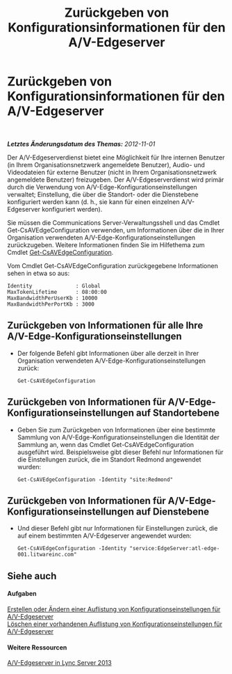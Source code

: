 ﻿---
title: Zurückgeben von Konfigurationsinformationen für den A/V-Edgeserver
TOCTitle: Zurückgeben von Konfigurationsinformationen für den A/V-Edgeserver
ms:assetid: b041f5a4-2387-4075-846c-ec4f99640903
ms:mtpsurl: https://technet.microsoft.com/de-de/library/JJ721850(v=OCS.15)
ms:contentKeyID: 49890889
ms.date: 05/19/2016
mtps_version: v=OCS.15
ms.translationtype: HT
---

# Zurückgeben von Konfigurationsinformationen für den A/V-Edgeserver

 

_**Letztes Änderungsdatum des Themas:** 2012-11-01_

Der A/V-Edgeserverdienst bietet eine Möglichkeit für Ihre internen Benutzer (in Ihrem Organisationsnetzwerk angemeldete Benutzer), Audio- und Videodateien für externe Benutzer (nicht in Ihrem Organisationsnetzwerk angemeldete Benutzer) freizugeben. Der A/V-Edgeserverdienst wird primär durch die Verwendung von A/V-Edge-Konfigurationseinstellungen verwaltet; Einstellung, die über die Standort- oder die Dienstebene konfiguriert werden kann (d. h., sie kann für einen einzelnen A/V-Edgeserver konfiguriert werden).

Sie müssen die Communications Server-Verwaltungsshell und das Cmdlet Get-CsAVEdgeConfiguration verwenden, um Informationen über die in Ihrer Organisation verwendeten A/V-Edge-Konfigurationseinstellungen zurückzugeben. Weitere Informationen finden Sie im Hilfethema zum Cmdlet [Get-CsAVEdgeConfiguration](get-csavedgeconfiguration.md).

Vom Cmdlet Get-CsAVEdgeConfiguration zurückgegebene Informationen sehen in etwa so aus:

    Identity              : Global
    MaxTokenLifetime      : 08:00:00
    MaxBandwidthPerUserKb : 10000
    MaxBandwidthPerPortKb : 3000

## Zurückgeben von Informationen für alle Ihre A/V-Edge-Konfigurationseinstellungen

  - Der folgende Befehl gibt Informationen über alle derzeit in Ihrer Organisation verwendeten A/V-Edge-Konfigurationseinstellungen zurück:
    
        Get-CsAVEdgeConfiguration

## Zurückgeben von Informationen für A/V-Edge-Konfigurationseinstellungen auf Standortebene

  - Geben Sie zum Zurückgeben von Informationen über eine bestimmte Sammlung von A/V-Edge-Konfigurationseinstellungen die Identität der Sammlung an, wenn das Cmdlet Get-CsAVEdgeConfiguration ausgeführt wird. Beispielsweise gibt dieser Befehl nur Informationen für die Einstellungen zurück, die im Standort Redmond angewendet wurden:
    
        Get-CsAVEdgeConfiguration -Identity "site:Redmond"

## Zurückgeben von Informationen für A/V-Edge-Konfigurationseinstellungen auf Dienstebene

  - Und dieser Befehl gibt nur Informationen für Einstellungen zurück, die auf einem bestimmten A/V-Edgeserver angewendet wurden:
    
        Get-CsAVEdgeConfiguration -Identity "service:EdgeServer:atl-edge-001.litwareinc.com"

## Siehe auch

#### Aufgaben

[Erstellen oder Ändern einer Auflistung von Konfigurationseinstellungen für A/V-Edgeserver](lync-server-2013-create-or-modify-a-collection-of-a-v-edge-server-configuration-settings.md)  
[Löschen einer vorhandenen Auflistung von Konfigurationseinstellungen für A/V-Edgeserver](lync-server-2013-delete-an-existing-collection-of-a-v-edge-server-configuration-settings.md)  

#### Weitere Ressourcen

[A/V-Edgeserver in Lync Server 2013](lync-server-2013-audio-video-a-v-edge-servers.md)

